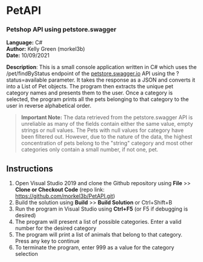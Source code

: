 # PetAPI
### Petshop API using petstore.swagger
**Language:** C#  
**Author:** Kelly Green (morkel3b)  
**Date:** 10/09/2021  

**Description**: This is a small console application written in C# which uses the /pet/findByStatus endpoint of the [petstore.swagger.io](https://petstore.swagger.io/) API using the ?status=available parameter. It takes the response as a JSON and converts it into a List of Pet objects. The program then extracts the unique pet category names and presents them to the user. Once a category is selected, the program prints all the pets belonging to that category to the user in reverse alphabetical order.

> **Important Note:** The data retrieved from the petstore.swagger API is unreliable as many of the fields contain either the same value, empty strings or null values. The Pets with null values for category have been filtered out. However, due to the nature of the data, the highest concentration of pets belong to the "string" category and most other categories only contain a small number, if not one, pet.

## Instructions

1. Open Visual Studio 2019 and clone the Github repository using **File** >> **Clone or Checkout Code** (repo link: https://github.com/morkel3b/PetAPI.git)
2. Build the solution using **Build** >> **Build Solution** or Ctrl+Shift+B
3. Run the program in Visual Studio using **Ctrl+F5** (or F5 if debugging is desired)
4. The program will present a list of possible categories.  Enter a valid number for the desired category
5. The program will print a list of animals that belong to that category. Press any key to continue
6. To terminate the program, enter 999 as a value for the category selection
